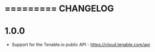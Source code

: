 =========
CHANGELOG
=========

1.0.0
==========

* Support for the Tenable.io public API - https://cloud.tenable.com/api

